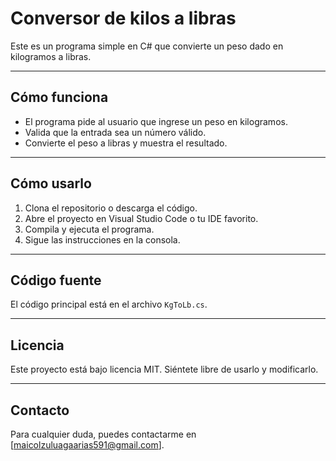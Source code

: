 # Conversor de kilos a libras

Este es un programa simple en C# que convierte un peso dado en kilogramos a libras.

---

## Cómo funciona

- El programa pide al usuario que ingrese un peso en kilogramos.
- Valida que la entrada sea un número válido.
- Convierte el peso a libras y muestra el resultado.

---

## Cómo usarlo

1. Clona el repositorio o descarga el código.
2. Abre el proyecto en Visual Studio Code o tu IDE favorito.
3. Compila y ejecuta el programa.
4. Sigue las instrucciones en la consola.

---

## Código fuente

El código principal está en el archivo `KgToLb.cs`.

---

## Licencia

Este proyecto está bajo licencia MIT. Siéntete libre de usarlo y modificarlo.

---

## Contacto

Para cualquier duda, puedes contactarme en [maicolzuluagaarias591@gmail.com].

